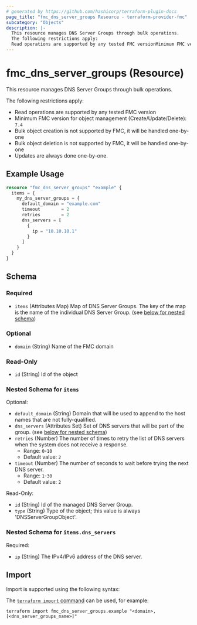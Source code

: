 ```yaml
---
# generated by https://github.com/hashicorp/terraform-plugin-docs
page_title: "fmc_dns_server_groups Resource - terraform-provider-fmc"
subcategory: "Objects"
description: |-
  This resource manages DNS Server Groups through bulk operations.
  The following restrictions apply:
  Read operations are supported by any tested FMC versionMinimum FMC version for object management (Create/Update/Delete): 7.4Bulk object creation is not supported by FMC, it will be handled one-by-oneBulk object deletion is not supported by FMC, it will be handled one-by-oneUpdates are always done one-by-one.
---
```


# fmc_dns_server_groups (Resource)

This resource manages DNS Server Groups through bulk operations.

The following restrictions apply:
  - Read operations are supported by any tested FMC version
  - Minimum FMC version for object management (Create/Update/Delete): `7.4`
  - Bulk object creation is not supported by FMC, it will be handled one-by-one
  - Bulk object deletion is not supported by FMC, it will be handled one-by-one
  - Updates are always done one-by-one.

## Example Usage

```terraform
resource "fmc_dns_server_groups" "example" {
  items = {
    my_dns_server_groups = {
      default_domain = "example.com"
      timeout        = 2
      retries        = 2
      dns_servers = [
        {
          ip = "10.10.10.1"
        }
      ]
    }
  }
}
```

<!-- schema generated by tfplugindocs -->
## Schema

### Required

- `items` (Attributes Map) Map of DNS Server Groups. The key of the map is the name of the individual DNS Server Group. (see [below for nested schema](#nestedatt--items))

### Optional

- `domain` (String) Name of the FMC domain

### Read-Only

- `id` (String) Id of the object

<a id="nestedatt--items"></a>
### Nested Schema for `items`

Optional:

- `default_domain` (String) Domain that will be used to append to the host names that are not fully-qualified.
- `dns_servers` (Attributes Set) Set of DNS servers that will be part of the group. (see [below for nested schema](#nestedatt--items--dns_servers))
- `retries` (Number) The number of times to retry the list of DNS servers when the system does not receive a response.
  - Range: `0`-`10`
  - Default value: `2`
- `timeout` (Number) The number of seconds to wait before trying the next DNS server.
  - Range: `1`-`30`
  - Default value: `2`

Read-Only:

- `id` (String) Id of the managed DNS Server Group.
- `type` (String) Type of the object; this value is always 'DNSServerGroupObject'.

<a id="nestedatt--items--dns_servers"></a>
### Nested Schema for `items.dns_servers`

Required:

- `ip` (String) The IPv4/IPv6 address of the DNS server.

## Import

Import is supported using the following syntax:

The [`terraform import` command](https://developer.hashicorp.com/terraform/cli/commands/import) can be used, for example:

```shell
terraform import fmc_dns_server_groups.example "<domain>,[<dns_server_groups_name>]"
```
